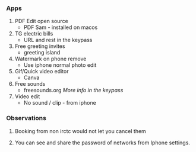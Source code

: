 ### Apps

1. PDF Edit open source
   - PDF Sam - installed on macos
1. TG electric bills
   - URL and rest in the keypass
1. Free greeting invites
   - greeting island
1. Watermark on phone remove
   - Use iphone normal photo edit
1. Gif/Quick video editor
   - Canva
1. Free sounds
   - freesounds.org _More info in the keypass_
1. Video edit
   - No sound / clip - from iphone

### Observations

1. Booking from non irctc would not let you cancel them

1. You can see and share the password of networks from Iphone settings.
